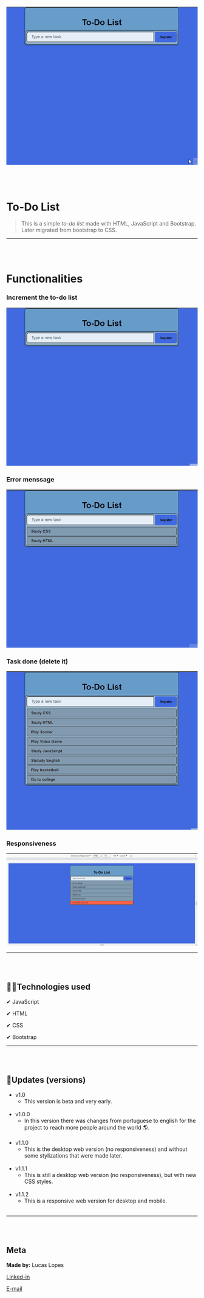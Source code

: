 ![To-Do List](img/readme/to-do_list.gif)
<br/><br/><br/><br/>

# To-Do List

>This is a simple _to-do list_ made with HTML, JavaScript and Bootstrap. Later migrated from bootstrap to CSS. 
---
<br/><br/>

# Functionalities

### Increment the to-do list
![Functionality1](img/readme/increment.gif)
<br/>

### Error menssage
![Functionality2](img/readme/error.gif)
<br/>

### Task done (delete it)
![Functionality3](img/readme/delete_task.gif)
<br/>

### Responsiveness
![Responsiveness](img/readme/rp..gif)
<br/>

----
<br/><br/>

## 👨‍💻Technologies used

✔ JavaScript

✔ HTML

✔ CSS

✔ Bootstrap

---
<br/><br/>

## 🚀Updates (versions)
* v1.0
    * This version is beta and very early.
    <br/><br/>
* v1.0.0
    * In this version there was changes from portuguese to english for the project to reach more people around the world 🌎.
    <br/><br/>
* v1.1.0
    * This is the desktop web version (no responsiveness) and without some stylizations that were made later.
    <br/><br/>
* v1.1.1
    * This is still a desktop web version (no responsiveness), but with new CSS styles.
    <br/><br/>
* v1.1.2
    * This is a responsive web version for desktop and mobile.
    <br/><br/>
---
<br/><br/>

## Meta
**Made by:** Lucas Lopes

[Linked-in](https://www.linkedin.com/in/lucas-lopes-840965190/ "My Linked-in")

[E-mail](mailto:lucas.santos.pessoal@outlook.com "My e-mail")

 
